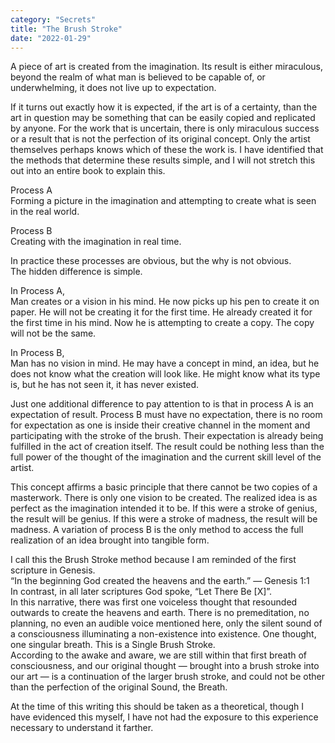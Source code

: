 ```yaml
---
category: "Secrets" 
title: "The Brush Stroke"
date: "2022-01-29"
---
```



A piece of art is created from the imagination. Its result is either miraculous, beyond the realm of what man is believed to be capable of,
or underwhelming, it does not live up to expectation.

If it turns out exactly how it is expected, if the art is of a certainty, than the art in question may be something that can be easily copied and replicated by anyone.
For the work that is uncertain, there is only miraculous success or a result that is not the perfection of its original concept. Only the artist themselves perhaps knows which of these the work is.
I have identified that the methods that determine these results simple, and I will not stretch this out into an entire book to explain this.

Process A  
Forming a picture in the imagination and attempting to create what is seen in the real world.

Process B  
Creating with the imagination in real time.

In practice these processes are obvious, but the why is not obvious.  
The hidden difference is simple.  

In Process A,  
Man creates or a vision in his mind. He now picks up his pen to create it on paper. He will not be creating it for the first time. He already created it for the first time in his mind. Now he is attempting to create a copy. The copy will not be the same.

In Process B,  
Man has no vision in mind. He may have a concept in mind, an idea, but he does not know what the creation will look like. He might know what its type is, but he has not seen it, it has never existed.  

Just one additional difference to pay attention to is that in process A is an expectation of result. Process B must have no expectation, there is no room for expectation as one is inside their creative channel in the moment and participating with the stroke of the brush. Their expectation is already being fulfilled in the act of creation itself. The result could be nothing less than the full power of the thought of the imagination and the current skill level of the artist.  

This concept affirms a basic principle that there cannot be two copies of a masterwork. There is only one vision to be created. The realized idea is as perfect as the imagination intended it to be. If this were a stroke of genius, the result will be genius. If this were a stroke of madness, the result will be madness. A variation of process B is the only method to access the full realization of an idea brought into tangible form.  

I call this the Brush Stroke method because I am reminded of the first scripture in Genesis.   
“In the beginning God created the heavens and the earth.” — Genesis 1:1  
In contrast, in all later scriptures God spoke, “Let There Be [X]”.  
In this narrative, there was first one voiceless thought that resounded outwards to create the heavens and earth. There is no premeditation, no planning, no even an audible voice mentioned here, only the silent sound of a consciousness illuminating a non-existence into existence. One thought, one singular breath. This is a Single Brush Stroke.  
According to the awake and aware, we are still within that first breath of consciousness, and our original thought — brought into a brush stroke into our art — is a continuation of the larger brush stroke, and could not be other than the perfection of the original Sound, the Breath.  

At the time of this writing this should be taken as a theoretical, though I have evidenced this myself, I have not had the exposure to this experience necessary to understand it farther. 

